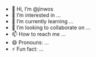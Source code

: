 - 👋 Hi, I’m @jinwos
- 👀 I’m interested in ...
- 🌱 I’m currently learning ...
- 💞️ I’m looking to collaborate on ...
- 📫 How to reach me ...
- 😄 Pronouns: ...
- ⚡ Fun fact: ...

<!---
jinwos/jinwos is a ✨ special ✨ repository because its `README.md` (this file) appears on your GitHub profile.
You can click the Preview link to take a look at your changes.
--->
